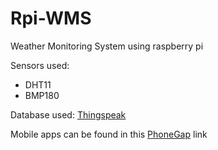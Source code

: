 # Rpi-WMS
Weather Monitoring System using raspberry pi

Sensors used:
* DHT11
* BMP180

Database used: [Thingspeak](https://thingspeak.com/channels/236485)

Mobile apps can be found in this [PhoneGap](https://build.phonegap.com/apps/2569558/builds) link
